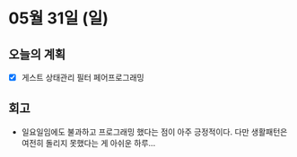 # 05월 31일 \(일\)

## 오늘의 계획

* [x] 게스트 상태관리 필터 페어프로그래밍

## 회고

* 일요일임에도 불과하고 프로그래밍 했다는 점이 아주 긍정적이다. 다만 생활패턴은 여전히 돌리지 못했다는 게 아쉬운 하루...

